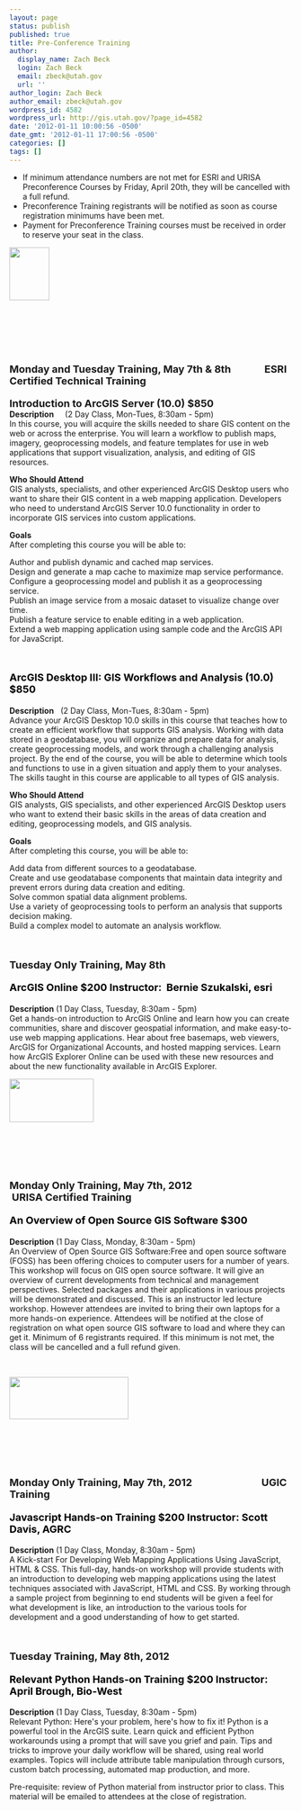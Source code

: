 ```yaml
---
layout: page
status: publish
published: true
title: Pre-Conference Training
author:
  display_name: Zach Beck
  login: Zach Beck
  email: zbeck@utah.gov
  url: ''
author_login: Zach Beck
author_email: zbeck@utah.gov
wordpress_id: 4582
wordpress_url: http://gis.utah.gov/?page_id=4582
date: '2012-01-11 10:00:56 -0500'
date_gmt: '2012-01-11 17:00:56 -0500'
categories: []
tags: []
---
```

<ul>
<li>If minimum attendance numbers are not met for ESRI and URISA Preconference Courses by Friday, April 20th, they will be cancelled with a full refund.</li>
<li>Preconference Training registrants will be notified as soon as course registration minimums have been met.</li>
<li>Payment for Preconference Training courses must be received in order to reserve your seat in the class.</li>
</ul>
<p><img class="alignleft size-full wp-image-5457" title="ESRI" src="http://gis.utah.gov/wp-content/uploads/ESRI.jpg" alt="" width="71" height="94" /></p>
<p>&nbsp;</p>
<p>&nbsp;</p>
<p>&nbsp;</p>
<h4><span style="font-size: large;"><strong>Monday and Tuesday Training, May 7th &amp; 8th              ESRI Certified Technical Training<br />
</strong></span></h4>
<p><strong style="font-size: large;">Introduction to ArcGIS Server (10.0) $850<br />
</strong><strong>Description</strong>     (2 Day Class, Mon-Tues, 8:30am - 5pm)<br />
In this course, you will acquire the skills needed to share GIS content on the web or across the enterprise. You will learn a workflow to publish maps, imagery, geoprocessing models, and feature templates for use in web applications that support visualization, analysis, and editing of GIS resources.</p>
<p><strong>Who Should Attend<br />
</strong>GIS analysts, specialists, and other experienced ArcGIS Desktop users who want to share their GIS content in a web mapping application. Developers who need to understand ArcGIS Server 10.0 functionality in order to incorporate GIS services into custom applications.</p>
<p><strong>Goals<br />
</strong>After completing this course you will be able to:</p>
<p>Author and publish dynamic and cached map services.<br />
Design and generate a map cache to maximize map service performance.<br />
Configure a geoprocessing model and publish it as a geoprocessing service.<br />
Publish an image service from a mosaic dataset to visualize change over time.<br />
Publish a feature service to enable editing in a web application.<br />
Extend a web mapping application using sample code and the ArcGIS API for JavaScript.</p>
<p>&nbsp;</p>
<h4><span style="color: #000000; font-size: large;"><strong>ArcGIS Desktop III: GIS Workflows and Analysis (10.0) $850</strong></span></h4>
<p><strong>Description</strong>   (2 Day Class, Mon-Tues, 8:30am - 5pm)<br />
Advance your ArcGIS Desktop 10.0 skills in this course that teaches how to create an efficient workflow that supports GIS analysis. Working with data stored in a geodatabase, you will organize and prepare data for analysis, create geoprocessing models, and work through a challenging analysis project. By the end of the course, you will be able to determine which tools and functions to use in a given situation and apply them to your analyses. The skills taught in this course are applicable to all types of GIS analysis.</p>
<p><strong>Who Should Attend<br />
</strong>GIS analysts, GIS specialists, and other experienced ArcGIS Desktop users who want to extend their basic skills in the areas of data creation and editing, geoprocessing models, and GIS analysis.</p>
<p><strong>Goals<br />
</strong>After completing this course, you will be able to:</p>
<p>Add data from different sources to a geodatabase.<br />
Create and use geodatabase components that maintain data integrity and prevent errors during data creation and editing.<br />
Solve common spatial data alignment problems.<br />
Use a variety of geoprocessing tools to perform an analysis that supports decision making.<br />
Build a complex model to automate an analysis workflow.</p>
<p>&nbsp;</p>
<h4><span style="font-size: large;"><strong>Tuesday Only Training, May 8th<br />
</strong></span></h4>
<h4><span style="font-size: large;"><strong><span style="color: #000000;">ArcGIS Online $200 Instructor:  Bernie Szukalski, esri</span></strong></span></h4>
<p><strong>Description</strong> (1 Day Class, Tuesday, 8:30am - 5pm)<br />
Get a hands-on introduction to ArcGIS Online and learn how you can create communities, share and discover geospatial information, and make easy-to-use web mapping applications. Hear about free basemaps, web viewers, ArcGIS for Organizational Accounts, and hosted mapping services. Learn how ArcGIS Explorer Online can be used with these new resources and about the new functionality available in ArcGIS Explorer.</p>
<p><img class="alignleft size-full wp-image-5458" title="URISA" src="http://gis.utah.gov/wp-content/uploads/URISA.jpg" alt="" width="150" height="77" /></p>
<p>&nbsp;</p>
<p>&nbsp;</p>
<h4><span style="font-size: large;"><strong><br />
Monday Only Training, May 7th, 2012                              URISA Certified Training<br />
</strong></span></h4>
<h4><span style="color: #000000; font-size: large;"><strong>An Overview of Open Source GIS Software $300</strong></span></h4>
<p><strong>Description</strong> (1 Day Class, Monday, 8:30am - 5pm)<br />
An Overview of Open Source GIS Software:Free and open source software (FOSS) has been offering choices to computer users for a number of years. This workshop will focus on GIS open source software. It will give an overview of current developments from technical and management perspectives. Selected packages and their applications in various projects will be demonstrated and discussed. This is an instructor led lecture workshop. However attendees are invited to bring their own laptops for a more hands-on experience. Attendees will be notified at the close of registration on what open source GIS software to load and where they can get it. Minimum of 6 registrants required. If this minimum is not met, the class will be cancelled and a full refund given.</p>
<p>&nbsp;</p>
<p><img class="alignleft  wp-image-691" title="UGIClogo" src="http://gis.utah.gov/wp-content/uploads/UGIClogo.jpg" alt="" width="212" height="75" /></p>
<p>&nbsp;</p>
<p>&nbsp;</p>
<h4><strong><span style="font-size: large;"><br />
Monday Only Training, May 7th, 2012                             UGIC Training</span></strong></h4>
<h4><span style="color: #000000;"><strong><span style="font-size: large;">Javascript Hands-on Training $200 Instructor: Scott Davis, AGRC</span></strong></span></h4>
<p><strong>Description</strong> (1 Day Class, Monday, 8:30am - 5pm)<br />
A Kick-start For Developing Web Mapping Applications Using JavaScript, HTML &amp; CSS. This full-day, hands-on workshop will provide students with an introduction to developing web mapping applications using the latest techniques associated with JavaScript, HTML and CSS. By working through a sample project from beginning to end students will be given a feel for what development is like, an introduction to the various tools for development and a good understanding of how to get started.</p>
<p>&nbsp;</p>
<h4><span style="font-size: large;"><strong>Tuesday Training, May 8th, 2012</strong></span></h4>
<h4><span style="color: #000000;"><strong><span style="font-size: large;">Relevant Python Hands-on Training $200 Instructor: April Brough, Bio-West</span></strong></span></h4>
<p><strong>Description</strong> (1 Day Class, Tuesday, 8:30am - 5pm)<br />
Relevant Python: Here's your problem, here's how to fix it! Python is a powerful tool in the ArcGIS suite. Learn quick and efficient Python workarounds using a prompt that will save you grief and pain. Tips and tricks to improve your daily workflow will be shared, using real world examples. Topics will include attribute table manipulation through cursors, custom batch processing, automated map production, and more.</p>
<p>Pre-requisite: review of Python material from instructor prior to class. This material will be emailed to attendees at the close of registration.</p>
